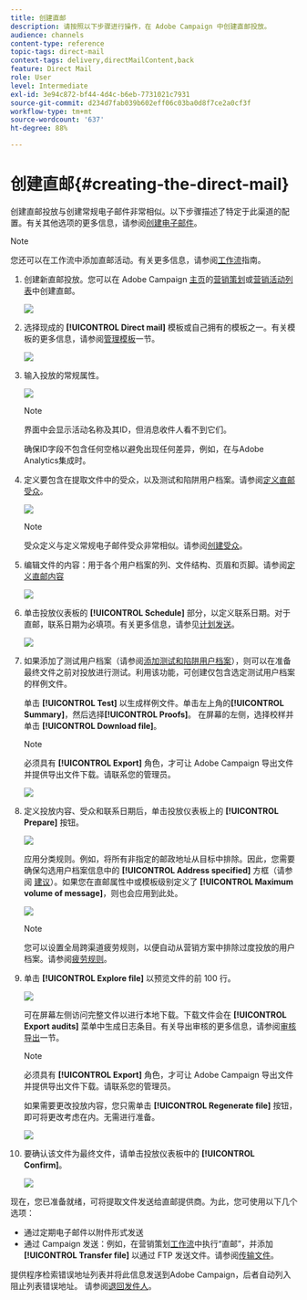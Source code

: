 ```yaml
---
title: 创建直邮
description: 请按照以下步骤进行操作，在 Adobe Campaign 中创建直邮投放。
audience: channels
content-type: reference
topic-tags: direct-mail
context-tags: delivery,directMailContent,back
feature: Direct Mail
role: User
level: Intermediate
exl-id: 3e94c872-bf44-4d4c-b6eb-7731021c7931
source-git-commit: d234d7fab039b602eff06c03ba0d8f7ce2a0cf3f
workflow-type: tm+mt
source-wordcount: '637'
ht-degree: 88%

---
```


# 创建直邮{#creating-the-direct-mail}

创建直邮投放与创建常规电子邮件非常相似。以下步骤描述了特定于此渠道的配置。有关其他选项的更多信息，请参阅[创建电子邮件](../../channels/using/creating-an-email.md)。

>[!NOTE]
>
>您还可以在工作流中添加直邮活动。有关更多信息，请参阅[工作流](../../automating/using/direct-mail-delivery.md)指南。

1. 创建新直邮投放。您可以在 Adobe Campaign [主页](../../start/using/interface-description.md#home-page)的[营销策划](../../start/using/marketing-activities.md#creating-a-marketing-activity)或[营销活动列表](../../start/using/programs-and-campaigns.md#creating-a-campaign)中创建直邮。

   ![](assets/direct_mail_1.png)

1. 选择现成的 **[!UICONTROL Direct mail]** 模板或自己拥有的模板之一。有关模板的更多信息，请参阅[管理模板](../../start/using/marketing-activity-templates.md)一节。

   ![](assets/direct_mail_2.png)

1. 输入投放的常规属性。

   ![](assets/direct_mail_3.png)

   >[!NOTE]
   >
   >界面中会显示活动名称及其ID，但消息收件人看不到它们。
   >
   >确保ID字段不包含任何空格以避免出现任何差异，例如，在与Adobe Analytics集成时。

1. 定义要包含在提取文件中的受众，以及测试和陷阱用户档案。请参阅[定义直邮受众](../../channels/using/defining-the-direct-mail-audience.md)。

   ![](assets/direct_mail_4.png)

   >[!NOTE]
   >
   >受众定义与定义常规电子邮件受众非常相似。请参阅[创建受众](../../audiences/using/creating-audiences.md)。

1. 编辑文件的内容：用于各个用户档案的列、文件结构、页眉和页脚。请参阅[定义直邮内容](../../channels/using/defining-the-direct-mail-content.md)

   ![](assets/direct_mail_5.png)

1. 单击投放仪表板的 **[!UICONTROL Schedule]** 部分，以定义联系日期。对于直邮，联系日期为必填项。有关更多信息，请参见[计划发送](../../sending/using/about-scheduling-messages.md)。

   ![](assets/direct_mail_8.png)

1. 如果添加了测试用户档案（请参阅[添加测试和陷阱用户档案](../../channels/using/defining-the-direct-mail-audience.md#adding-test-and-trap-profiles)），则可以在准备最终文件之前对投放进行测试。利用该功能，可创建仅包含选定测试用户档案的样例文件。

   单击 **[!UICONTROL Test]** 以生成样例文件。单击左上角的&#x200B;**[!UICONTROL Summary]**，然后选择&#x200B;**[!UICONTROL Proofs]**。 在屏幕的左侧，选择校样并单击 **[!UICONTROL Download file]**。

   >[!NOTE]
   >
   >必须具有 **[!UICONTROL Export]** 角色，才可让 Adobe Campaign 导出文件并提供导出文件下载。请联系您的管理员。

   ![](assets/direct_mail_19.png)

1. 定义投放内容、受众和联系日期后，单击投放仪表板上的 **[!UICONTROL Prepare]** 按钮。

   ![](assets/direct_mail_16.png)

   应用分类规则。例如，将所有非指定的邮政地址从目标中排除。因此，您需要确保勾选用户档案信息中的 **[!UICONTROL Address specified]** 方框（请参阅 [建议](../../channels/using/about-direct-mail.md#recommendations)）。如果您在直邮属性中或模板级别定义了 **[!UICONTROL Maximum volume of message]**，则也会应用到此处。

   ![](assets/direct_mail_25.png)

   >[!NOTE]
   >
   >您可以设置全局跨渠道疲劳规则，以便自动从营销方案中排除过度投放的用户档案。请参阅[疲劳规则](../../sending/using/fatigue-rules.md)。

1. 单击 **[!UICONTROL Explore file]** 以预览文件的前 100 行。

   ![](assets/direct_mail_18.png)

   可在屏幕左侧访问完整文件以进行本地下载。下载文件会在 **[!UICONTROL Export audits]** 菜单中生成日志条目。有关导出审核的更多信息，请参阅[审核导出](../../administration/using/auditing-export-logs.md)一节。

   >[!NOTE]
   >
   >必须具有 **[!UICONTROL Export]** 角色，才可让 Adobe Campaign 导出文件并提供导出文件下载。请联系您的管理员。

   如果需要更改投放内容，您只需单击 **[!UICONTROL Regenerate file]** 按钮，即可将更改考虑在内。无需进行准备。

   ![](assets/direct_mail_21.png)

1. 要确认该文件为最终文件，请单击投放仪表板中的 **[!UICONTROL Confirm]**。

   ![](assets/direct_mail_20.png)

现在，您已准备就绪，可将提取文件发送给直邮提供商。为此，您可使用以下几个选项：

* 通过定期电子邮件以附件形式发送
* 通过 Campaign 发送：例如，在营销策划[工作流](../../automating/using/direct-mail-delivery.md)中执行“直邮”，并添加 **[!UICONTROL Transfer file]** 以通过 FTP 发送文件。请参阅[传输文件](../../automating/using/transfer-file.md)。

提供程序检索错误地址列表并将此信息发送到Adobe Campaign，后者自动列入阻止列表错误地址。 请参阅[退回发件人](../../channels/using/return-to-sender.md)。
